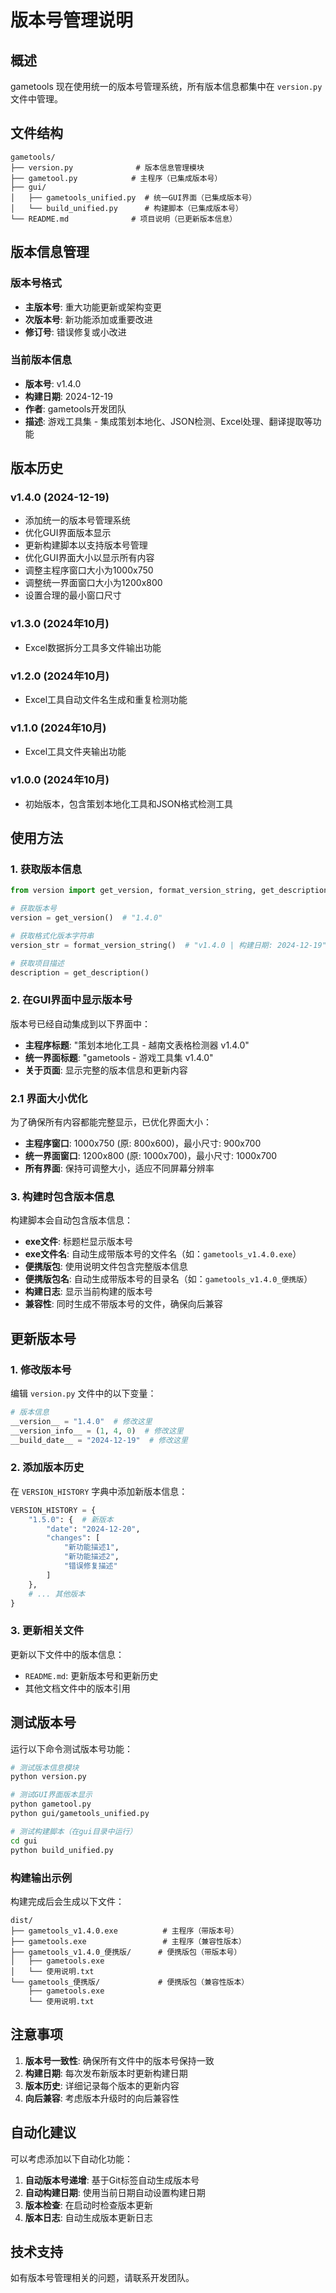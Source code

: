 # 版本号管理说明

## 概述

gametools 现在使用统一的版本号管理系统，所有版本信息都集中在 `version.py` 文件中管理。

## 文件结构

```
gametools/
├── version.py              # 版本信息管理模块
├── gametool.py            # 主程序（已集成版本号）
├── gui/
│   ├── gametools_unified.py  # 统一GUI界面（已集成版本号）
│   └── build_unified.py      # 构建脚本（已集成版本号）
└── README.md              # 项目说明（已更新版本信息）
```

## 版本信息管理

### 版本号格式

- **主版本号**: 重大功能更新或架构变更
- **次版本号**: 新功能添加或重要改进
- **修订号**: 错误修复或小改进

### 当前版本信息

- **版本号**: v1.4.0
- **构建日期**: 2024-12-19
- **作者**: gametools开发团队
- **描述**: 游戏工具集 - 集成策划本地化、JSON检测、Excel处理、翻译提取等功能

## 版本历史

### v1.4.0 (2024-12-19)
- 添加统一的版本号管理系统
- 优化GUI界面版本显示
- 更新构建脚本以支持版本号管理
- 优化GUI界面大小以显示所有内容
- 调整主程序窗口大小为1000x750
- 调整统一界面窗口大小为1200x800
- 设置合理的最小窗口尺寸

### v1.3.0 (2024年10月)
- Excel数据拆分工具多文件输出功能

### v1.2.0 (2024年10月)
- Excel工具自动文件名生成和重复检测功能

### v1.1.0 (2024年10月)
- Excel工具文件夹输出功能

### v1.0.0 (2024年10月)
- 初始版本，包含策划本地化工具和JSON格式检测工具

## 使用方法

### 1. 获取版本信息

```python
from version import get_version, format_version_string, get_description

# 获取版本号
version = get_version()  # "1.4.0"

# 获取格式化版本字符串
version_str = format_version_string()  # "v1.4.0 | 构建日期: 2024-12-19"

# 获取项目描述
description = get_description()
```

### 2. 在GUI界面中显示版本号

版本号已经自动集成到以下界面中：

- **主程序标题**: "策划本地化工具 - 越南文表格检测器 v1.4.0"
- **统一界面标题**: "gametools - 游戏工具集 v1.4.0"
- **关于页面**: 显示完整的版本信息和更新内容

### 2.1 界面大小优化

为了确保所有内容都能完整显示，已优化界面大小：

- **主程序窗口**: 1000x750 (原: 800x600)，最小尺寸: 900x700
- **统一界面窗口**: 1200x800 (原: 1000x700)，最小尺寸: 1000x700
- **所有界面**: 保持可调整大小，适应不同屏幕分辨率

### 3. 构建时包含版本信息

构建脚本会自动包含版本信息：

- **exe文件**: 标题栏显示版本号
- **exe文件名**: 自动生成带版本号的文件名（如：`gametools_v1.4.0.exe`）
- **便携版包**: 使用说明文件包含完整版本信息
- **便携版包名**: 自动生成带版本号的目录名（如：`gametools_v1.4.0_便携版`）
- **构建日志**: 显示当前构建的版本号
- **兼容性**: 同时生成不带版本号的文件，确保向后兼容

## 更新版本号

### 1. 修改版本号

编辑 `version.py` 文件中的以下变量：

```python
# 版本信息
__version__ = "1.4.0"  # 修改这里
__version_info__ = (1, 4, 0)  # 修改这里
__build_date__ = "2024-12-19"  # 修改这里
```

### 2. 添加版本历史

在 `VERSION_HISTORY` 字典中添加新版本信息：

```python
VERSION_HISTORY = {
    "1.5.0": {  # 新版本
        "date": "2024-12-20",
        "changes": [
            "新功能描述1",
            "新功能描述2",
            "错误修复描述"
        ]
    },
    # ... 其他版本
}
```

### 3. 更新相关文件

更新以下文件中的版本信息：

- `README.md`: 更新版本号和更新历史
- 其他文档文件中的版本引用

## 测试版本号

运行以下命令测试版本号功能：

```bash
# 测试版本信息模块
python version.py

# 测试GUI界面版本显示
python gametool.py
python gui/gametools_unified.py

# 测试构建脚本（在gui目录中运行）
cd gui
python build_unified.py
```

### 构建输出示例

构建完成后会生成以下文件：

```
dist/
├── gametools_v1.4.0.exe          # 主程序（带版本号）
├── gametools.exe                 # 主程序（兼容性版本）
├── gametools_v1.4.0_便携版/      # 便携版包（带版本号）
│   ├── gametools.exe
│   └── 使用说明.txt
└── gametools_便携版/             # 便携版包（兼容性版本）
    ├── gametools.exe
    └── 使用说明.txt
```

## 注意事项

1. **版本号一致性**: 确保所有文件中的版本号保持一致
2. **构建日期**: 每次发布新版本时更新构建日期
3. **版本历史**: 详细记录每个版本的更新内容
4. **向后兼容**: 考虑版本升级时的向后兼容性

## 自动化建议

可以考虑添加以下自动化功能：

1. **自动版本号递增**: 基于Git标签自动生成版本号
2. **自动构建日期**: 使用当前日期自动设置构建日期
3. **版本检查**: 在启动时检查版本更新
4. **版本日志**: 自动生成版本更新日志

## 技术支持

如有版本号管理相关的问题，请联系开发团队。
